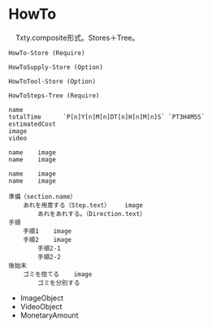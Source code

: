 # HowTo

　Txty.composite形式。Stores＋Tree。

```
HowTo-Store (Require)

HowToSupply-Store (Option)

HowToTool-Store (Option)

HowToSteps-Tree (Require)
```

```
name
totalTime      `P[n]Y[n]M[n]DT[n]H[n]M[n]S` `PT3H4M5S`
estimatedCost
image
video

name    image
name    image

name    image
name    image

準備（section.name）
    あれを用意する（Step.text）    image
        あれをあれする。（Direction.text）
手順
    手順1    image
    手順2    image
        手順2-1
        手順2-2
後始末
    ゴミを捨てる    image
        ゴミを分別する
```

* ImageObject
* VideoObject
* MonetaryAmount

